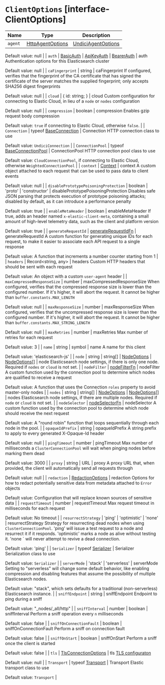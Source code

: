 # `ClientOptions` [interface-ClientOptions]

| Name | Type | Description |
| - | - | - |
| `agent` | [HttpAgentOptions](./HttpAgentOptions.md) | [UndiciAgentOptions](./UndiciAgentOptions.md) | [agentFn](./agentFn.md) | false | agent Custom HTTP agent options 

Default value: null |
| `auth` | [BasicAuth](./BasicAuth.md) | [ApiKeyAuth](./ApiKeyAuth.md) | [BearerAuth](./BearerAuth.md) | auth Authentication options for this Elasticsearch cluster 

Default value: null |
| `caFingerprint` | string | caFingerprint If configured, verifies that the fingerprint of the CA certificate that has signed the certificate of the server matches the supplied fingerprint; only accepts SHA256 digest fingerprints 

Default value: null |
| `cloud` | { id: string; } | cloud Custom configuration for connecting to Elastic Cloud, in lieu of a `node` or `nodes` configuration 

Default value: null |
| `compression` | boolean | compression Enables gzip request body compression 

Default value: `true` if connecting to Elastic Cloud, otherwise `false`. |
| `Connection` | typeof [BaseConnection](./BaseConnection.md) | Connection HTTP connection class to use 

Default value: `UndiciConnection` |
| `ConnectionPool` | typeof [BaseConnectionPool](./BaseConnectionPool.md) | ConnectionPool HTTP connection pool class to use 

Default value: `CloudConnectionPool`, if connecting to Elastic Cloud, otherwise `WeightedConnectionPool` |
| `context` | [Context](./Context.md) | context A custom object attached to each request that can be used to pass data to client events 

Default value: null |
| `disablePrototypePoisoningProtection` | boolean | 'proto' | 'constructor' | disablePrototypePoisoningProtection Disables safe JSON parsing that protects execution of prototype poisoning attacks; disabled by default, as it can introduce a performance penalty 

Default value: true |
| `enableMetaHeader` | boolean | enableMetaHeader If true, adds an header named `x-elastic-client-meta`, containing a small amount of high-level telemetry data, such as the client and platform version 

Default value: true |
| `generateRequestId` | [generateRequestIdFn](./generateRequestIdFn.md) | generateRequestId A custom function for generating unique IDs for each request, to make it easier to associate each API request to a single response 

Default value: A function that increments a number counter starting from 1 |
| `headers` | Record<string, any> | headers Custom HTTP headers that should be sent with each request 

Default value: An object with a custom `user-agent` header |
| `maxCompressedResponseSize` | number | maxCompressedResponseSize When configured, verifies that the compressed response size is lower than the configured number. If it's higher, it will abort the request. It cannot be higher than `buffer.constants.MAX_LENGTH`

Default value: null |
| `maxResponseSize` | number | maxResponseSize When configured, verifies that the uncompressed response size is lower than the configured number. If it's higher, it will abort the request. It cannot be higher than `buffer.constants.MAX_STRING_LENGTH`

Default value: null |
| `maxRetries` | number | maxRetries Max number of retries for each request 

Default value: 3 |
| `name` | string | symbol | name A name for this client 

Default value: 'elasticsearch-js' |
| `node` | string | string[] | [NodeOptions](./NodeOptions.md) | [NodeOptions](./NodeOptions.md)[] | node Elasticsearch node settings, if there is only one node. Required if `nodes` or `cloud` is not set. |
| `nodeFilter` | [nodeFilterFn](./nodeFilterFn.md) | nodeFilter A custom function used by the connection pool to determine which nodes are qualified to receive a request 

Default value: A function that uses the Connection `roles` property to avoid master-only nodes |
| `nodes` | string | string[] | [NodeOptions](./NodeOptions.md) | [NodeOptions](./NodeOptions.md)[] | nodes Elasticsearch node settings, if there are multiple nodes. Required if `node` or `cloud` is not set. |
| `nodeSelector` | [nodeSelectorFn](./nodeSelectorFn.md) | nodeSelector A custom function used by the connection pool to determine which node should receive the next request 

Default value: A "round robin" function that loops sequentially through each node in the pool. |
| `opaqueIdPrefix` | string | opaqueIdPrefix A string prefix to apply to every generated X-Opaque-Id header 

Default value: null |
| `pingTimeout` | number | pingTimeout Max number of milliseconds a `ClusterConnectionPool` will wait when pinging nodes before marking them dead 

Default value: 3000 |
| `proxy` | string | URL | proxy A proxy URL that, when provided, the client will automatically send all requests through 

Default value: null |
| `redaction` | [RedactionOptions](./RedactionOptions.md) | redaction Options for how to redact potentially sensitive data from metadata attached to `Error` objects 

Default value: Configuration that will replace known sources of sensitive data |
| `requestTimeout` | number | requestTimeout Max request timeout in milliseconds for each request 

Default value: No timeout |
| `resurrectStrategy` | 'ping' | 'optimistic' | 'none' | resurrectStrategy Strategy for resurrecting dead nodes when using `ClusterConnectionPool`. 'ping' will issue a test request to a node and resurrect it if it responds. 'optimistic' marks a node as alive without testing it. 'none ` will never attempt to revive a dead connection. 

Default value: 'ping' |
| `Serializer` | typeof [Serializer](./Serializer.md) | Serializer Serialization class to use 

Default value: `Serializer` |
| `serverMode` | 'stack' | 'serverless' | serverMode Setting to "serverless" will change some default behavior, like enabling compression and disabling features that assume the possibility of multiple Elasticsearch nodes. 

Default value: "stack", which sets defaults for a traditional (non-serverless) Elasticsearch instance. |
| `sniffEndpoint` | string | sniffEndpoint Endpoint to ping during a sniff 

Default value: "_nodes/_all/http" |
| `sniffInterval` | number | boolean | sniffInterval Perform a sniff operation every `n` milliseconds 

Default value: false |
| `sniffOnConnectionFault` | boolean | sniffOnConnectionFault Perform a sniff on connection fault 

Default value: false |
| `sniffOnStart` | boolean | sniffOnStart Perform a sniff once the client is started 

Default value: false |
| `tls` | [TlsConnectionOptions](./TlsConnectionOptions.md) | tls [TLS configuraton](https://nodejs.org/api/tls.html) 

Default value: null |
| `Transport` | typeof [Transport](./Transport.md) | Transport Elastic transport class to use 

Default value: `Transport` |
